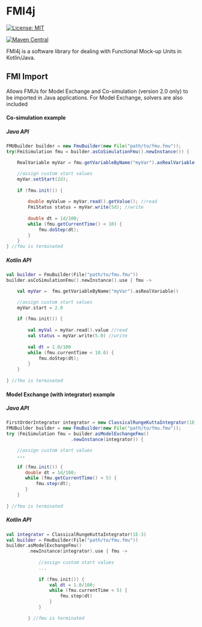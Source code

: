 # FMI4j #

[![License: MIT](https://img.shields.io/badge/License-MIT-yellow.svg)](https://opensource.org/licenses/MIT)

[![Maven Central](https://maven-badges.herokuapp.com/maven-central/no.mechatronics.sfi.fmi4j/fmi-import/badge.svg)](https://maven-badges.herokuapp.com/maven-central/no.mechatronics.sfi.fmi4j/fmi-import)


FMI4j is a software library for dealing with Functional Mock-up Units in Kotlin/Java.

## FMI Import

Allows FMUs for Model Exchange and Co-simulation (version 2.0 only) to be imported in Java applications.
For Model Exchange, solvers are also included


#### Co-simulation example

##### Java API
```java
FMUBuilder builder = new FmuBuilder(new File("path/to/fmu.fmu"));
try(FmiSimulation fmu = builder.asCoSimulationFmu().newInstance()) {

    RealVariable myVar = fmu.getVariableByName("myVar").asRealVariable()

    //assign custom start values
    myVar.setStart(2d);
                
    if (fmu.init()) {
        
        double myValue = myVar.read().getValue(); //read
        FmiStatus status = myVar.write(5d); //write
        
        double dt = 1d/100;
        while (fmu.getCurrentTime() < 10) {
            fmu.doStep(dt);
        }
    }
} //fmu is terminated
```

##### Kotlin API

```kotlin
val builder = FmuBuilder(File("path/to/fmu.fmu"))
builder.asCoSimulationFmu().newInstance().use { fmu -> 

    val myVar =  fmu.getVariableByName("myVar").asRealVariable()

    //assign custom start values
    myVar.start = 2.0
    
    if (fmu.init()) {
    
        val myVal = myVar.read().value //read
        val status = myVar.write(5.0) //write
    
        val dt = 1.0/100
        while (fmu.currentTime < 10.0) {
            fmu.doStep(dt);
        }
    }
    
} //fmu is terminated
```

#### Model Exchange (with integrator) example

##### Java API
```java
FirstOrderIntegrator integrator = new ClassicalRungeKuttaIntegrator(1E-3);
FMUBuilder builder = new FmuBuilder(new File("path/to/fmu.fmu"));
try (FmiSimulation fmu = builder.asModelExchangeFmu()
                        .newInstance(integrator)) {

    //assign custom start values
    ...

    if (fmu.init()) {
       double dt = 1d/100;
       while (fmu.getCurrentTime() < 5) {
           fmu.step(dt);
       } 
    }
    
} //fmu is terminated
```

##### Kotlin API
```kotlin
val integrator = ClassicalRungeKuttaIntegrator(1E-3)
val builder = FmuBuilder(File("path/to/fmu.fmu"))
builder.asModelExchangeFmu()
        .newInstance(integrator).use { fmu -> 
        
            //assign custom start values
            ...
        
            if (fmu.init()) {
                val dt = 1.0/100;
                while (fmu.currentTime < 5) {
                    fmu.step(dt)
                }
            }

        } //fmu is terminated
```
